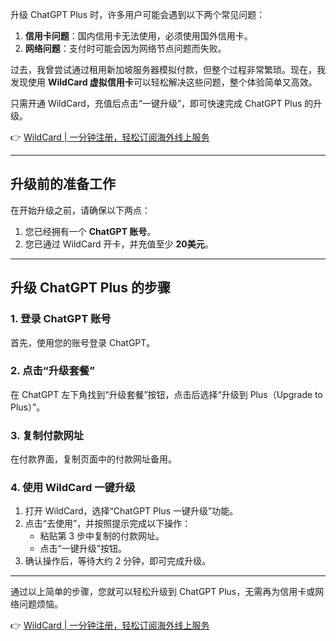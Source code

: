 升级 ChatGPT Plus 时，许多用户可能会遇到以下两个常见问题：

1. **信用卡问题**：国内信用卡无法使用，必须使用国外信用卡。
2. **网络问题**：支付时可能会因为网络节点问题而失败。

过去，我曾尝试通过租用新加坡服务器模拟付款，但整个过程非常繁琐。现在，我发现使用 **WildCard 虚拟信用卡**可以轻松解决这些问题，整个体验简单又高效。

只需开通 WildCard，充值后点击“一键升级”，即可快速完成 ChatGPT Plus 的升级。

👉 [WildCard | 一分钟注册，轻松订阅海外线上服务](https://bit.ly/bewildcard)

---

## 升级前的准备工作

在开始升级之前，请确保以下两点：

1. 您已经拥有一个 **ChatGPT 账号**。
2. 您已通过 WildCard 开卡，并充值至少 **20美元**。

---

## 升级 ChatGPT Plus 的步骤

### 1. 登录 ChatGPT 账号

首先，使用您的账号登录 ChatGPT。

### 2. 点击“升级套餐”

在 ChatGPT 左下角找到“升级套餐”按钮，点击后选择“升级到 Plus（Upgrade to Plus）”。

### 3. 复制付款网址

在付款界面，复制页面中的付款网址备用。

### 4. 使用 WildCard 一键升级

1. 打开 WildCard，选择“ChatGPT Plus 一键升级”功能。
2. 点击“去使用”，并按照提示完成以下操作：
   - 粘贴第 3 步中复制的付款网址。
   - 点击“一键升级”按钮。
3. 确认操作后，等待大约 2 分钟，即可完成升级。

---

通过以上简单的步骤，您就可以轻松升级到 ChatGPT Plus，无需再为信用卡或网络问题烦恼。

👉 [WildCard | 一分钟注册，轻松订阅海外线上服务](https://bit.ly/bewildcard)
